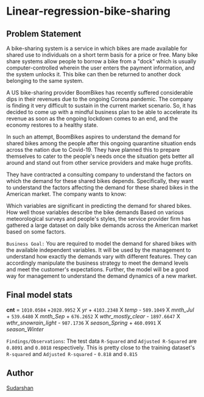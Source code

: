 # Linear-regression-bike-sharing

## Problem Statement
A bike-sharing system is a service in which bikes are made available for shared use to individuals on a short term basis for a price or free. Many bike share systems allow people to borrow a bike from a "dock" which is usually computer-controlled wherein the user enters the payment information, and the system unlocks it. This bike can then be returned to another dock belonging to the same system.

A US bike-sharing provider BoomBikes has recently suffered considerable dips in their revenues due to the ongoing Corona pandemic. The company is finding it very difficult to sustain in the current market scenario. So, it has decided to come up with a mindful business plan to be able to accelerate its revenue as soon as the ongoing lockdown comes to an end, and the economy restores to a healthy state. 

In such an attempt, BoomBikes aspires to understand the demand for shared bikes among the people after this ongoing quarantine situation ends across the nation due to Covid-19. They have planned this to prepare themselves to cater to the people's needs once the situation gets better all around and stand out from other service providers and make huge profits.

They have contracted a consulting company to understand the factors on which the demand for these shared bikes depends. Specifically, they want to understand the factors affecting the demand for these shared bikes in the American market. The company wants to know:

Which variables are significant in predicting the demand for shared bikes.
How well those variables describe the bike demands
Based on various meteorological surveys and people's styles, the service provider firm has gathered a large dataset on daily bike demands across the American market based on some factors. 

`Business Goal:`
You are required to model the demand for shared bikes with the available independent variables. It will be used by the management to understand how exactly the demands vary with different features. They can accordingly manipulate the business strategy to meet the demand levels and meet the customer's expectations. Further, the model will be a good way for management to understand the demand dynamics of a new market.

## Final model stats
**cnt** = `1010.0584` 
\+`2028.9952` X _yr_ + `4103.2348` X _temp_ - `589.1049` X _mnth_Jul_ + `539.6480` X _mnth_Sep_
\+ `676.2652` X _wthr_mostly_clear_ - `1897.6647` X _wthr_snowrain_light_ - `987.1736` X _season_Spring_
\+ `460.0991` X _season_Winter_

`Findings/Observations`: The test data `R-Squared` and `Adjusted R-Squared` are `0.8091` and `0.8018` respectively. This is pretty close to the training dataset's `R-squared` and `Adjusted R-squared`
\- `0.818` and `0.815`

## Author
[Sudarshan](mailto:sudarshan_g@outlook.com)
